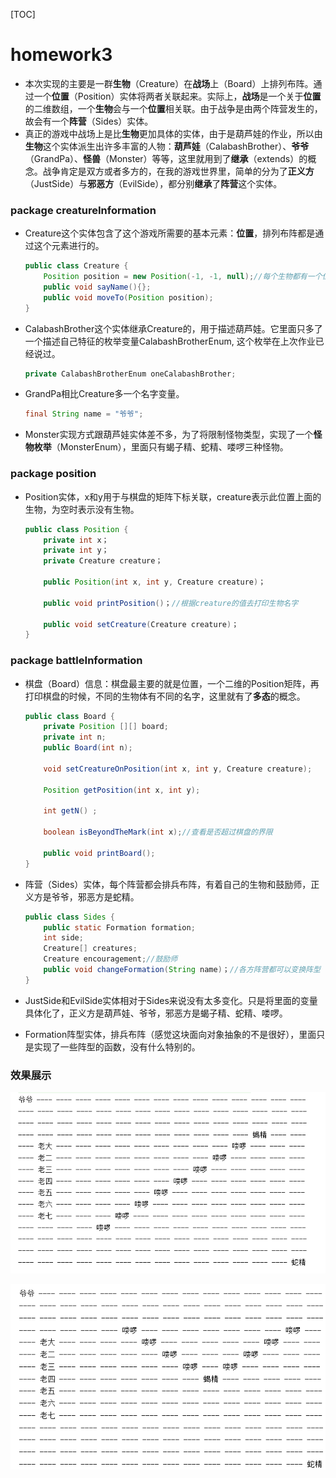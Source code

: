 [TOC]



# homework3

- 本次实现的主要是一群**生物**（Creature）在**战场**上（Board）上排列布阵。通过一个**位置**（Position）实体将两者关联起来。实际上，**战场**是一个关于**位置**的二维数组，一个**生物**会与一个**位置**相关联。由于战争是由两个阵营发生的，故会有一个**阵营**（Sides）实体。
- 真正的游戏中战场上是比**生物**更加具体的实体，由于是葫芦娃的作业，所以由**生物**这个实体派生出许多丰富的人物：**葫芦娃**（CalabashBrother）、**爷爷**（GrandPa）、**怪兽**（Monster）等等，这里就用到了**继承**（extends）的概念。战争肯定是双方或者多方的，在我的游戏世界里，简单的分为了**正义方**（JustSide）与**邪恶方**（EvilSide），都分别**继承**了**阵营**这个实体。

### package creatureInformation

- Creature这个实体包含了这个游戏所需要的基本元素：**位置**，排列布阵都是通过这个元素进行的。

  ```java
  public class Creature {
      Position position = new Position(-1, -1, null);//每个生物都有一个位置信息，用于与棋盘相联系
      public void sayName(){};
      public void moveTo(Position position);
  }
  ```

- CalabashBrother这个实体继承Creature的，用于描述葫芦娃。它里面只多了一个描述自己特征的枚举变量CalabashBrotherEnum, 这个枚举在上次作业已经说过。

  ```java
  private CalabashBrotherEnum oneCalabashBrother;
  ```

- GrandPa相比Creature多一个名字变量。

  ```java
  final String name = "爷爷";
  ```

- Monster实现方式跟葫芦娃实体差不多，为了将限制怪物类型，实现了一个**怪物枚举**（MonsterEnum），里面只有蝎子精、蛇精、喽啰三种怪物。

### package position

- Position实体，x和y用于与棋盘的矩阵下标关联，creature表示此位置上面的生物，为空时表示没有生物。

  ```java
  public class Position {
      private int x；
      private int y；
      private Creature creature；
  
      public Position(int x, int y, Creature creature)；
  
      public void printPosition()；//根据creature的值去打印生物名字
  
      public void setCreature(Creature creature)；
  }
  ```


### package battleInformation

- 棋盘（Board）信息：棋盘最主要的就是位置，一个二维的Position矩阵，再打印棋盘的时候，不同的生物体有不同的名字，这里就有了**多态**的概念。

  ```java
  public class Board {
      private Position [][] board;
      private int n;
      public Board(int n);
  
      void setCreatureOnPosition(int x, int y, Creature creature);
  
      Position getPosition(int x, int y);
  
      int getN() ;
  
      boolean isBeyondTheMark(int x);//查看是否超过棋盘的界限
  
      public void printBoard();
  }
  ```

- 阵营（Sides）实体，每个阵营都会排兵布阵，有着自己的生物和鼓励师，正义方是爷爷，邪恶方是蛇精。

  ```java
  public class Sides {
      public static Formation formation;
      int side;
      Creature[] creatures;
      Creature encouragement;//鼓励师
      public void changeFormation(String name)；//各方阵营都可以变换阵型
  }
  ```

- JustSide和EvilSide实体相对于Sides来说没有太多变化。只是将里面的变量具体化了，正义方是葫芦娃、爷爷，邪恶方是蝎子精、蛇精、喽啰。

- Formation阵型实体，排兵布阵（感觉这块面向对象抽象的不是很好），里面只是实现了一些阵型的函数，没有什么特别的。

### 效果展示

![](雁阵.png)

![](鹤翼阵.png)